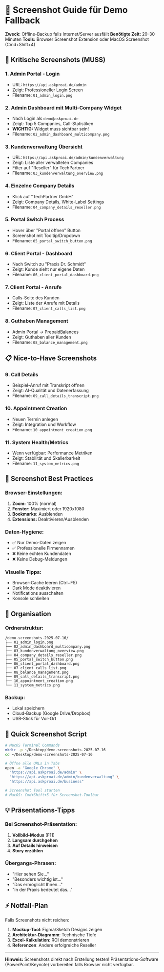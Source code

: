 # 📸 Screenshot Guide für Demo Fallback

**Zweck:** Offline-Backup falls Internet/Server ausfällt
**Benötigte Zeit:** 20-30 Minuten
**Tools:** Browser Screenshot Extension oder MacOS Screenshot (Cmd+Shift+4)

## 🎯 Kritische Screenshots (MUSS)

### 1. Admin Portal - Login
- URL: `https://api.askproai.de/admin`
- Zeigt: Professioneller Login Screen
- Filename: `01_admin_login.png`

### 2. Admin Dashboard mit Multi-Company Widget
- Nach Login als `demo@askproai.de`
- Zeigt: Top 5 Companies, Call-Statistiken
- **WICHTIG:** Widget muss sichtbar sein!
- Filename: `02_admin_dashboard_multicompany.png`

### 3. Kundenverwaltung Übersicht
- URL: `https://api.askproai.de/admin/kundenverwaltung`
- Zeigt: Liste aller verwalteten Companies
- Filter auf "Reseller" für TechPartner
- Filename: `03_kundenverwaltung_overview.png`

### 4. Einzelne Company Details
- Klick auf "TechPartner GmbH"
- Zeigt: Company Details, White-Label Settings
- Filename: `04_company_details_reseller.png`

### 5. Portal Switch Process
- Hover über "Portal öffnen" Button
- Screenshot mit Tooltip/Dropdown
- Filename: `05_portal_switch_button.png`

### 6. Client Portal - Dashboard
- Nach Switch zu "Praxis Dr. Schmidt"
- Zeigt: Kunde sieht nur eigene Daten
- Filename: `06_client_portal_dashboard.png`

### 7. Client Portal - Anrufe
- Calls-Seite des Kunden
- Zeigt: Liste der Anrufe mit Details
- Filename: `07_client_calls_list.png`

### 8. Guthaben Management
- Admin Portal → PrepaidBalances
- Zeigt: Guthaben aller Kunden
- Filename: `08_balance_management.png`

## 📋 Nice-to-Have Screenshots

### 9. Call Details
- Beispiel-Anruf mit Transkript öffnen
- Zeigt: AI-Qualität und Datenerfassung
- Filename: `09_call_details_transcript.png`

### 10. Appointment Creation
- Neuen Termin anlegen
- Zeigt: Integration und Workflow
- Filename: `10_appointment_creation.png`

### 11. System Health/Metrics
- Wenn verfügbar: Performance Metriken
- Zeigt: Stabilität und Skalierbarkeit
- Filename: `11_system_metrics.png`

## 🎨 Screenshot Best Practices

### Browser-Einstellungen:
1. **Zoom:** 100% (normal)
2. **Fenster:** Maximiert oder 1920x1080
3. **Bookmarks:** Ausblenden
4. **Extensions:** Deaktivieren/Ausblenden

### Daten-Hygiene:
- ✅ Nur Demo-Daten zeigen
- ✅ Professionelle Firmennamen
- ❌ Keine echten Kundendaten
- ❌ Keine Debug-Meldungen

### Visuelle Tipps:
- Browser-Cache leeren (Ctrl+F5)
- Dark Mode deaktivieren
- Notifications ausschalten
- Konsole schließen

## 📁 Organisation

### Ordnerstruktur:
```
/demo-screenshots-2025-07-16/
├── 01_admin_login.png
├── 02_admin_dashboard_multicompany.png
├── 03_kundenverwaltung_overview.png
├── 04_company_details_reseller.png
├── 05_portal_switch_button.png
├── 06_client_portal_dashboard.png
├── 07_client_calls_list.png
├── 08_balance_management.png
├── 09_call_details_transcript.png
├── 10_appointment_creation.png
└── 11_system_metrics.png
```

### Backup:
- Lokal speichern
- Cloud-Backup (Google Drive/Dropbox)
- USB-Stick für Vor-Ort

## 🚀 Quick Screenshot Script

```bash
# MacOS Terminal Commands
mkdir -p ~/Desktop/demo-screenshots-2025-07-16
cd ~/Desktop/demo-screenshots-2025-07-16

# Öffne alle URLs in Tabs
open -a "Google Chrome" \
  "https://api.askproai.de/admin" \
  "https://api.askproai.de/admin/kundenverwaltung" \
  "https://api.askproai.de/business"

# Screenshot Tool starten
# MacOS: Cmd+Shift+5 für Screenshot-Toolbar
```

## 💡 Präsentations-Tipps

### Bei Screenshot-Präsentation:
1. **Vollbild-Modus** (F11)
2. **Langsam durchgehen**
3. **Auf Details hinweisen**
4. **Story erzählen**

### Übergangs-Phrasen:
- "Hier sehen Sie..."
- "Besonders wichtig ist..."
- "Das ermöglicht Ihnen..."
- "In der Praxis bedeutet das..."

## ⚡ Notfall-Plan

Falls Screenshots nicht reichen:
1. **Mockup-Tool**: Figma/Sketch Designs zeigen
2. **Architektur-Diagramm**: Technische Tiefe
3. **Excel-Kalkulation**: ROI demonstrieren
4. **Referenzen**: Andere erfolgreiche Reseller

---

**Hinweis:** Screenshots direkt nach Erstellung testen! Präsentations-Software (PowerPoint/Keynote) vorbereiten falls Browser nicht verfügbar.